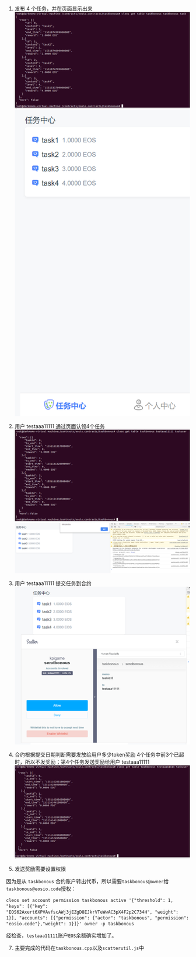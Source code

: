 1. 发布 4 个任务，并在页面显示出来
![后台](../resource/4task-back.png)
![前端](../resource/4task-front.png)

2. 用户 testaaa11111 通过页面认领4个任务
![后台](../resource/claim-back.png)
![前端](../resource/claim-front.png)

3. 用户 testaaa11111 提交任务到合约
![提交](../resource/submit.png)

4. 合约根据提交日期判断需要发放给用户多少token奖励
4个任务中前3个已超时，所以不发奖励；第4个任务发送奖励给用户 testaaa11111
![奖励](../resource/sendbonous.png)

5. 发送奖励需要设置权限

因为是从 `taskbonous` 合约账户转出代币，所以需要`taskbonous@owner`给`taskbonous@eosio.code`授权：
```
cleos set account permission taskbonous active '{"threshold": 1, "keys": [{"key": "EOS62Axert6XPVAvfscAWj3jEZgD8EJkrVTeWwAC3pX4F2p2C734H", "weight": 1}], "accounts": [{"permission": {"actor": "taskbonous", "permission": "eosio.code"},"weight": 1}]}' owner -p taskbonous
```

经检查，`testaaa11111`账户`EOS`余额确实增加了。

7. 主要完成的代码在`taskbonous.cpp`以及`scatterutil.js`中